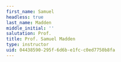 ```yaml
---
first_name: Samuel
headless: true
last_name: Madden
middle_initial: ''
salutation: Prof.
title: Prof. Samuel Madden
type: instructor
uid: 04438590-295f-6d6b-e1fc-c0ed7750b8fa
---
```

